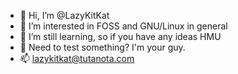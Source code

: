 - 👋 Hi, I’m @LazyKitKat
- 👀 I’m interested in FOSS and GNU/Linux in general
- 🌱 I’m still learning, so if you have any ideas HMU
- 💞️ Need to test something? I'm your guy.
- 📫 lazykitkat@tutanota.com

<!---
LazyKitKat/LazyKitKat is a ✨ special ✨ repository because its `README.md` (this file) appears on your GitHub profile.
You can click the Preview link to take a look at your changes.
--->
